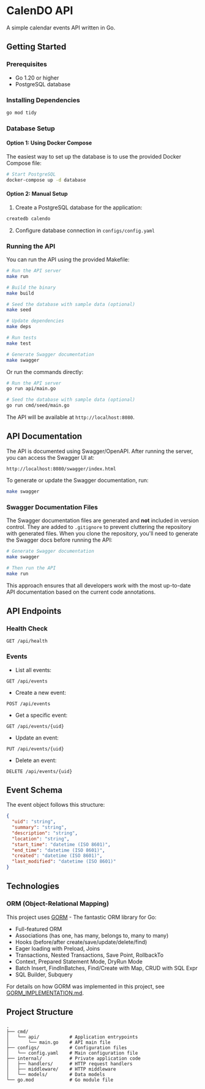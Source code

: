 # CalenDO API

A simple calendar events API written in Go.

## Getting Started

### Prerequisites

- Go 1.20 or higher
- PostgreSQL database

### Installing Dependencies

```bash
go mod tidy
```

### Database Setup

#### Option 1: Using Docker Compose

The easiest way to set up the database is to use the provided Docker Compose file:

```bash
# Start PostgreSQL
docker-compose up -d database
```

#### Option 2: Manual Setup

1. Create a PostgreSQL database for the application:

```bash
createdb calendo
```

2. Configure database connection in `configs/config.yaml`

### Running the API

You can run the API using the provided Makefile:

```bash
# Run the API server
make run

# Build the binary
make build

# Seed the database with sample data (optional)
make seed

# Update dependencies
make deps

# Run tests
make test

# Generate Swagger documentation
make swagger
```

Or run the commands directly:

```bash
# Run the API server
go run api/main.go

# Seed the database with sample data (optional)
go run cmd/seed/main.go
```

The API will be available at `http://localhost:8080`.

## API Documentation

The API is documented using Swagger/OpenAPI. After running the server, you can access the Swagger UI at:

```
http://localhost:8080/swagger/index.html
```

To generate or update the Swagger documentation, run:

```bash
make swagger
```

### Swagger Documentation Files

The Swagger documentation files are generated and **not** included in version control. They are added to `.gitignore` to prevent cluttering the repository with generated files. When you clone the repository, you'll need to generate the Swagger docs before running the API:

```bash
# Generate Swagger documentation
make swagger

# Then run the API
make run
```

This approach ensures that all developers work with the most up-to-date API documentation based on the current code annotations.

## API Endpoints

### Health Check
```
GET /api/health
```

### Events

- List all events:
```
GET /api/events
```

- Create a new event:
```
POST /api/events
```

- Get a specific event:
```
GET /api/events/{uid}
```

- Update an event:
```
PUT /api/events/{uid}
```

- Delete an event:
```
DELETE /api/events/{uid}
```

## Event Schema

The event object follows this structure:

```json
{
  "uid": "string",
  "summary": "string",
  "description": "string",
  "location": "string",
  "start_time": "datetime (ISO 8601)",
  "end_time": "datetime (ISO 8601)",
  "created": "datetime (ISO 8601)",
  "last_modified": "datetime (ISO 8601)"
}
```

## Technologies

### ORM (Object-Relational Mapping)

This project uses [GORM](https://gorm.io/) - The fantastic ORM library for Go:

- Full-featured ORM
- Associations (has one, has many, belongs to, many to many)
- Hooks (before/after create/save/update/delete/find)
- Eager loading with Preload, Joins
- Transactions, Nested Transactions, Save Point, RollbackTo
- Context, Prepared Statement Mode, DryRun Mode
- Batch Insert, FindInBatches, Find/Create with Map, CRUD with SQL Expr
- SQL Builder, Subquery

For details on how GORM was implemented in this project, see [GORM_IMPLEMENTATION.md](./GORM_IMPLEMENTATION.md).

## Project Structure

```
.
├── cmd/
│   └── api/           # Application entrypoints
│       └── main.go    # API main file
├── configs/           # Configuration files
│   └── config.yaml    # Main configuration file
├── internal/          # Private application code
│   ├── handlers/      # HTTP request handlers
│   ├── middleware/    # HTTP middleware
│   └── models/        # Data models
└── go.mod             # Go module file
```
